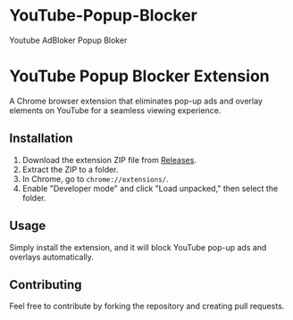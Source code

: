 # YouTube-Popup-Blocker
Youtube AdBloker Popup Bloker
# YouTube Popup Blocker Extension

A Chrome browser extension that eliminates pop-up ads and overlay elements on YouTube for a seamless viewing experience.

## Installation

1. Download the extension ZIP file from [Releases](https://github.com/yourusername/youtube-popup-blocker/releases).
2. Extract the ZIP to a folder.
3. In Chrome, go to `chrome://extensions/`.
4. Enable "Developer mode" and click "Load unpacked," then select the folder.

## Usage

Simply install the extension, and it will block YouTube pop-up ads and overlays automatically.

## Contributing

Feel free to contribute by forking the repository and creating pull requests.
